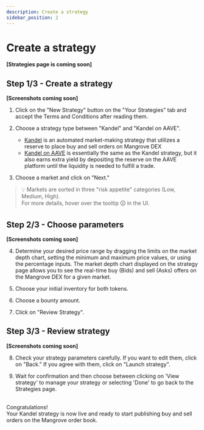 ```yaml
---
description: Create a strategy
sidebar_position: 2
---
```



# Create a strategy

**[Strategies page is coming soon]**


## Step 1/3 - Create a strategy

**[Screenshots coming soon]**

1. Click on the "New Strategy" button on the "Your Strategies" tab and accept the Terms and Conditions after reading them.

2. Choose a strategy type between "Kandel" and "Kandel on AAVE".
    * [Kandel](../../kandel/README.md) is an automated market-making strategy that utilizes a reserve to place buy and sell orders on Mangrove DEX
    * [Kandel on AAVE](../../kandel/details-on-strats/#kandel-on-aave) is essentially the same as the Kandel strategy, but it also earns extra yield by depositing the reserve on the AAVE platform until the liquidity is needed to fulfill a trade.
    
3. Choose a market and click on "Next."

> 💡
> Markets are sorted in three "risk appetite" categories (Low, Medium, High).<br />For more details, hover over the tooltip 🛈 in the UI.

## Step 2/3 - Choose parameters

**[Screenshots coming soon]**

4. Determine your desired price range by dragging the limits on the market depth chart, setting the minimum and maximum price values, or using the percentage inputs. The market depth chart displayed on the strategy page allows you to see the real-time buy (Bids) and sell (Asks) offers on the Mangrove DEX for a given market.

5. Choose your initial inventory for both tokens.

6. Choose a bounty amount.

7. Click on "Review Strategy".


## Step 3/3 - Review strategy

**[Screenshots coming soon]**

8. Check your strategy parameters carefully. If you want to edit them, click on "Back." If you agree with them, click on "Launch strategy".

9. Wait for confirmation and then choose between clicking on 'View strategy' to manage your strategy or selecting 'Done' to go back to the Strategies page.

<br />
Congratulations!<br />
Your Kandel strategy is now live and ready to start publishing buy and sell orders on the Mangrove order book.
